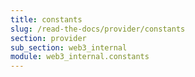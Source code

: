 ```yaml
---
title: constants
slug: /read-the-docs/provider/constants
section: provider
sub_section: web3_internal
module: web3_internal.constants
---
```

